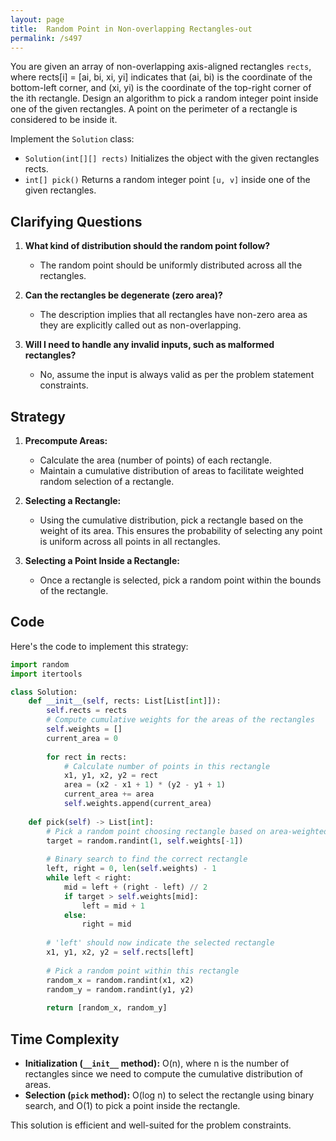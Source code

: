 ```yaml
---
layout: page
title:  Random Point in Non-overlapping Rectangles-out
permalink: /s497
---
```


You are given an array of non-overlapping axis-aligned rectangles `rects`, where rects[i] = [ai, bi, xi, yi] indicates that (ai, bi) is the coordinate of the bottom-left corner, and (xi, yi) is the coordinate of the top-right corner of the ith rectangle. Design an algorithm to pick a random integer point inside one of the given rectangles. A point on the perimeter of a rectangle is considered to be inside it.

Implement the `Solution` class:

- `Solution(int[][] rects)` Initializes the object with the given rectangles rects.
- `int[] pick()` Returns a random integer point `[u, v]` inside one of the given rectangles.

## Clarifying Questions

1. **What kind of distribution should the random point follow?**
   - The random point should be uniformly distributed across all the rectangles.

2. **Can the rectangles be degenerate (zero area)?**
   - The description implies that all rectangles have non-zero area as they are explicitly called out as non-overlapping.

3. **Will I need to handle any invalid inputs, such as malformed rectangles?**
   - No, assume the input is always valid as per the problem statement constraints.

## Strategy

1. **Precompute Areas:**
   - Calculate the area (number of points) of each rectangle.
   - Maintain a cumulative distribution of areas to facilitate weighted random selection of a rectangle.

2. **Selecting a Rectangle:**
   - Using the cumulative distribution, pick a rectangle based on the weight of its area. This ensures the probability of selecting any point is uniform across all points in all rectangles.

3. **Selecting a Point Inside a Rectangle:**
   - Once a rectangle is selected, pick a random point within the bounds of the rectangle.

## Code

Here's the code to implement this strategy:

```python
import random
import itertools

class Solution:
    def __init__(self, rects: List[List[int]]):
        self.rects = rects
        # Compute cumulative weights for the areas of the rectangles
        self.weights = []
        current_area = 0
        
        for rect in rects:
            # Calculate number of points in this rectangle
            x1, y1, x2, y2 = rect
            area = (x2 - x1 + 1) * (y2 - y1 + 1)
            current_area += area
            self.weights.append(current_area)
    
    def pick(self) -> List[int]:
        # Pick a random point choosing rectangle based on area-weighted distribution
        target = random.randint(1, self.weights[-1])
        
        # Binary search to find the correct rectangle
        left, right = 0, len(self.weights) - 1
        while left < right:
            mid = left + (right - left) // 2
            if target > self.weights[mid]:
                left = mid + 1
            else:
                right = mid
        
        # 'left' should now indicate the selected rectangle
        x1, y1, x2, y2 = self.rects[left]
        
        # Pick a random point within this rectangle
        random_x = random.randint(x1, x2)
        random_y = random.randint(y1, y2)
        
        return [random_x, random_y]
```

## Time Complexity

- **Initialization (`__init__` method):** O(n), where n is the number of rectangles since we need to compute the cumulative distribution of areas.
- **Selection (`pick` method):** O(log n) to select the rectangle using binary search, and O(1) to pick a point inside the rectangle.

This solution is efficient and well-suited for the problem constraints.